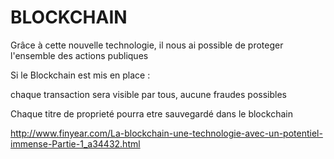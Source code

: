 # BLOCKCHAIN
Grâce à cette nouvelle technologie, il nous ai possible de proteger l'ensemble des actions publiques

Si le Blockchain est mis en place :

chaque transaction sera visible par tous, aucune fraudes possibles

Chaque titre de proprieté pourra etre sauvegardé dans le blockchain

http://www.finyear.com/La-blockchain-une-technologie-avec-un-potentiel-immense-Partie-1_a34432.html

